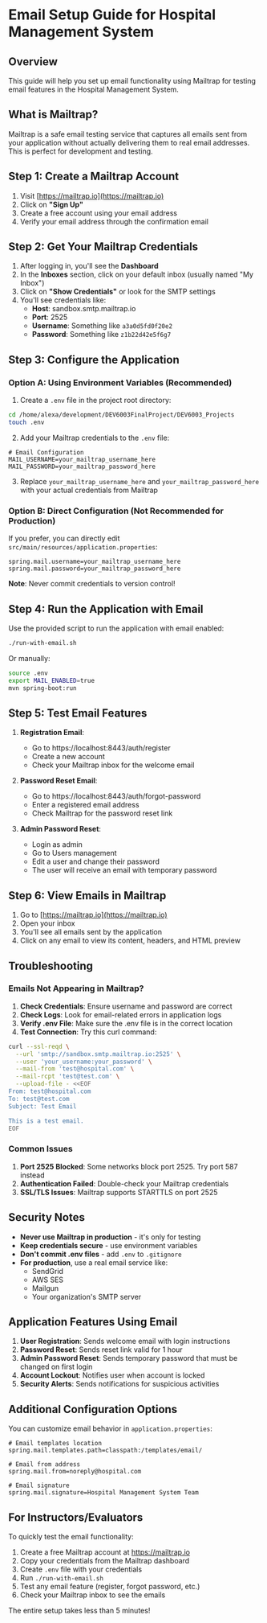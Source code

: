 # Email Setup Guide for Hospital Management System

## Overview
This guide will help you set up email functionality using Mailtrap for testing email features in the Hospital Management System.

## What is Mailtrap?
Mailtrap is a safe email testing service that captures all emails sent from your application without actually delivering them to real email addresses. This is perfect for development and testing.

## Step 1: Create a Mailtrap Account

1. Visit [https://mailtrap.io](https://mailtrap.io)
2. Click on **"Sign Up"** 
3. Create a free account using your email address
4. Verify your email address through the confirmation email

## Step 2: Get Your Mailtrap Credentials

1. After logging in, you'll see the **Dashboard**
2. In the **Inboxes** section, click on your default inbox (usually named "My Inbox")
3. Click on **"Show Credentials"** or look for the SMTP settings
4. You'll see credentials like:
   - **Host**: sandbox.smtp.mailtrap.io
   - **Port**: 2525
   - **Username**: Something like `a3a0d5fd0f20e2`
   - **Password**: Something like `z1b22d42e5f6g7`

## Step 3: Configure the Application

### Option A: Using Environment Variables (Recommended)

1. Create a `.env` file in the project root directory:
```bash
cd /home/alexa/development/DEV6003FinalProject/DEV6003_Projects
touch .env
```

2. Add your Mailtrap credentials to the `.env` file:
```properties
# Email Configuration
MAIL_USERNAME=your_mailtrap_username_here
MAIL_PASSWORD=your_mailtrap_password_here
```

3. Replace `your_mailtrap_username_here` and `your_mailtrap_password_here` with your actual credentials from Mailtrap

### Option B: Direct Configuration (Not Recommended for Production)

If you prefer, you can directly edit `src/main/resources/application.properties`:
```properties
spring.mail.username=your_mailtrap_username_here
spring.mail.password=your_mailtrap_password_here
```

**Note**: Never commit credentials to version control!

## Step 4: Run the Application with Email

Use the provided script to run the application with email enabled:

```bash
./run-with-email.sh
```

Or manually:
```bash
source .env
export MAIL_ENABLED=true
mvn spring-boot:run
```

## Step 5: Test Email Features

1. **Registration Email**:
   - Go to https://localhost:8443/auth/register
   - Create a new account
   - Check your Mailtrap inbox for the welcome email

2. **Password Reset Email**:
   - Go to https://localhost:8443/auth/forgot-password
   - Enter a registered email address
   - Check Mailtrap for the password reset link

3. **Admin Password Reset**:
   - Login as admin
   - Go to Users management
   - Edit a user and change their password
   - The user will receive an email with temporary password

## Step 6: View Emails in Mailtrap

1. Go to [https://mailtrap.io](https://mailtrap.io)
2. Open your inbox
3. You'll see all emails sent by the application
4. Click on any email to view its content, headers, and HTML preview

## Troubleshooting

### Emails Not Appearing in Mailtrap?

1. **Check Credentials**: Ensure username and password are correct
2. **Check Logs**: Look for email-related errors in application logs
3. **Verify .env File**: Make sure the .env file is in the correct location
4. **Test Connection**: Try this curl command:
```bash
curl --ssl-reqd \
  --url 'smtp://sandbox.smtp.mailtrap.io:2525' \
  --user 'your_username:your_password' \
  --mail-from 'test@hospital.com' \
  --mail-rcpt 'test@test.com' \
  --upload-file - <<EOF
From: test@hospital.com
To: test@test.com
Subject: Test Email

This is a test email.
EOF
```

### Common Issues

1. **Port 2525 Blocked**: Some networks block port 2525. Try port 587 instead
2. **Authentication Failed**: Double-check your Mailtrap credentials
3. **SSL/TLS Issues**: Mailtrap supports STARTTLS on port 2525

## Security Notes

- **Never use Mailtrap in production** - it's only for testing
- **Keep credentials secure** - use environment variables
- **Don't commit .env files** - add `.env` to `.gitignore`
- **For production**, use a real email service like:
  - SendGrid
  - AWS SES
  - Mailgun
  - Your organization's SMTP server

## Application Features Using Email

1. **User Registration**: Sends welcome email with login instructions
2. **Password Reset**: Sends reset link valid for 1 hour
3. **Admin Password Reset**: Sends temporary password that must be changed on first login
4. **Account Lockout**: Notifies user when account is locked
5. **Security Alerts**: Sends notifications for suspicious activities

## Additional Configuration Options

You can customize email behavior in `application.properties`:

```properties
# Email templates location
spring.mail.templates.path=classpath:/templates/email/

# Email from address
spring.mail.from=noreply@hospital.com

# Email signature
spring.mail.signature=Hospital Management System Team
```

## For Instructors/Evaluators

To quickly test the email functionality:

1. Create a free Mailtrap account at https://mailtrap.io
2. Copy your credentials from the Mailtrap dashboard
3. Create `.env` file with your credentials
4. Run `./run-with-email.sh`
5. Test any email feature (register, forgot password, etc.)
6. Check your Mailtrap inbox to see the emails

The entire setup takes less than 5 minutes!
